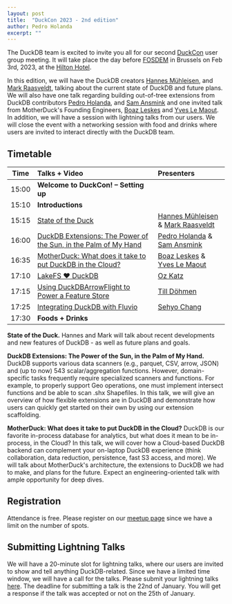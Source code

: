 ```yaml
---
layout: post
title:  "DuckCon 2023 - 2nd edition"
author: Pedro Holanda
excerpt: ""
---
```


The DuckDB team is excited to invite you all for our second [DuckCon](https://www.meetup.com/duckdb/events/289021740/) user group meeting. It will take place the day before [FOSDEM](https://archive.fosdem.org/2023/) in Brussels on Feb 3rd, 2023, at the [Hilton Hotel](https://www.google.com/maps/search/?api=1&query=50.845947%2C%204.356138).

In this edition, we will have the DuckDB creators [Hannes Mühleisen](https://hannes.muehleisen.org/), and [Mark Raasveldt](https://mytherin.github.io/), talking about the current state of DuckDB and future plans. We will also have one talk regarding building out-of-tree extensions from DuckDB contributors [Pedro Holanda](http://pedroholanda.com/), and [Sam Ansmink](https://www.linkedin.com/in/sam-ansmink-5a2b9093/?originalSubdomain=nl) and one invited talk from MotherDuck's Founding Engineers, [Boaz Leskes](https://www.linkedin.com/in/boazleskes/) and [Yves Le Maout](https://www.linkedin.com/in/yveslemaout/). In addition, we will have a session with lightning talks from our users. We will close the event with a networking session with food and drinks where users are invited to interact directly with the DuckDB team.


<!--more-->


## Timetable

| Time  |                                          Talks + Video                                          |                                                            Presenters                                                             |
|-------|:------------------------------------------------------------------------------------------------|:----------------------------------------------------------------------------------------------------------------------------------|
| 15:00 | **Welcome to DuckCon! – Setting up**                                                            |                                                                                                                                   |
| 15:10 | **Introductions**                                                                               |                                                                                                                                   |
| 15:15 | [State of the Duck](https://youtu.be/rdnPkLSkoyU)                                               | [Hannes Mühleisen](https://hannes.muehleisen.org/) & [Mark Raasveldt](https://mytherin.github.io/)                                |
| 16:00 | [DuckDB Extensions: The Power of the Sun, in the Palm of My Hand](https://youtu.be/UKo_LQyLTko) | [Pedro Holanda](http://pedroholanda.com/) & [Sam Ansmink](https://www.linkedin.com/in/sam-ansmink-5a2b9093/?originalSubdomain=nl) |
| 16:35 | [MotherDuck: What does it take to put DuckDB in the Cloud?](https://youtu.be/tNNaG7e8_n8)       | [Boaz Leskes](https://www.linkedin.com/in/boazleskes/) & [Yves Le Maout](https://www.linkedin.com/in/yveslemaout/)                |
| 17:10 | [LakeFS ❤️ DuckDB](https://youtu.be/kUmQs7VwomQ)                                                | [Oz Katz](https://www.linkedin.com/in/oz-katz-4b3b389/)                                                                           |
| 17:15 | [Using DuckDBArrowFlight to Power a Feature Store](https://youtu.be/nCxIpMXvCp0)                | [Till Döhmen](https://www.linkedin.com/in/tdoehmen/)                                                                              |
| 17:25 | [Integrating DuckDB with Fluvio](https://youtu.be/7UeUL0wFklY)                                  | [Sehyo Chang](https://www.linkedin.com/in/sehyo/)                                                                                 |
| 17:30 | **Foods + Drinks**                                                                              |                                                                                                                                   |


**State of the Duck.** Hannes and Mark will talk about recent developments and new features of DuckDB - as well as future plans and goals.

**DuckDB Extensions: The Power of the Sun, in the Palm of My Hand.** DuckDB supports various data scanners (e.g., parquet, CSV, arrow, JSON) and (up to now) 543 scalar/aggregation functions. However, domain-specific tasks frequently require specialized scanners and functions. For example, to properly support Geo operations, one must implement intersect functions and be able to scan .shx Shapefiles. In this talk, we will give an overview of how flexible extensions are in DuckDB and demonstrate how users can quickly get started on their own by using our extension scaffolding.

**MotherDuck: What does it take to put DuckDB in the Cloud?** DuckDB is our favorite in-process database for analytics, but what does it mean to be in-process, in the Cloud? In this talk, we will cover how a Cloud-based DuckDB backend can complement your on-laptop DuckDB experience (think collaboration, data reduction, persistence, fast S3 access, and more). We will talk about MotherDuck's architecture, the extensions to DuckDB we had to make, and plans for the future. Expect an engineering-oriented talk with ample opportunity for deep dives.


## Registration

Attendance is free. Please register on our [meetup page](https://www.meetup.com/duckdb/events/289021740/) since we have a limit on the number of spots.

## Submitting Lightning Talks

We will have a 20-minute slot for lightning talks, where our users are invited to show and tell anything DuckDB-related. Since we have a limited time window, we will have a call for the talks.
Please submit your lightning talks [here](https://forms.gle/Z1eW7cAjCq568UGAA). The deadline for submitting a talk is the 22nd of January. You will get a response if the talk was accepted or not on the 25th of January.
